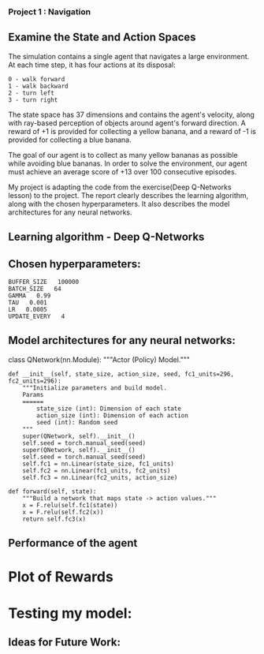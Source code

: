 ### Project 1 : Navigation
## Examine the State and Action Spaces

The simulation contains a single agent that navigates a large environment. At each time step, it has four actions at its disposal:

    0 - walk forward
    1 - walk backward
    2 - turn left
    3 - turn right

The state space has 37 dimensions and contains the agent's velocity, along with ray-based perception of objects around agent's forward direction. A reward of +1 is provided for collecting a yellow banana, and a reward of -1 is provided for collecting a blue banana.

The goal of our agent is to collect as many yellow bananas as possible while avoiding blue bananas. In order to solve the environment, our agent must achieve an average score of +13 over 100 consecutive episodes.

My project  is adapting  the code from the exercise(Deep Q-Networks lesson)  to the project.
The report clearly describes the learning algorithm, along with the chosen hyperparameters. It also describes the model architectures for any neural networks.
## Learning algorithm - Deep Q-Networks
## Chosen hyperparameters:
    BUFFER_SIZE   100000
    BATCH_SIZE   64
    GAMMA   0.99
    TAU   0.001
    LR   0.0005
    UPDATE_EVERY   4

## Model architectures for any neural networks:
class QNetwork(nn.Module):
    """Actor (Policy) Model."""

    def __init__(self, state_size, action_size, seed, fc1_units=296, fc2_units=296):
        """Initialize parameters and build model.
        Params
        ======
            state_size (int): Dimension of each state
            action_size (int): Dimension of each action
            seed (int): Random seed
        """
        super(QNetwork, self).__init__()
        self.seed = torch.manual_seed(seed)
        super(QNetwork, self).__init__()
        self.seed = torch.manual_seed(seed)
        self.fc1 = nn.Linear(state_size, fc1_units)
        self.fc2 = nn.Linear(fc1_units, fc2_units)
        self.fc3 = nn.Linear(fc2_units, action_size)

    def forward(self, state):
        """Build a network that maps state -> action values."""
        x = F.relu(self.fc1(state))
        x = F.relu(self.fc2(x))
        return self.fc3(x)
## Performance of the agent
   # Plot of Rewards
   # Testing my model:
## Ideas for Future Work:
